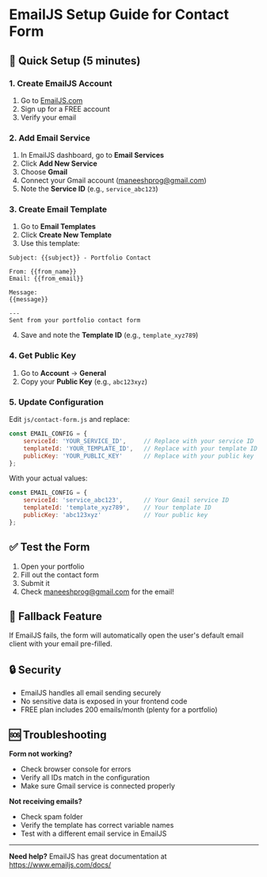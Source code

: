 # EmailJS Setup Guide for Contact Form

## 🚀 Quick Setup (5 minutes)

### 1. Create EmailJS Account
1. Go to [EmailJS.com](https://www.emailjs.com/)
2. Sign up for a FREE account
3. Verify your email

### 2. Add Email Service
1. In EmailJS dashboard, go to **Email Services**
2. Click **Add New Service**
3. Choose **Gmail** 
4. Connect your Gmail account (maneeshprog@gmail.com)
5. Note the **Service ID** (e.g., `service_abc123`)

### 3. Create Email Template
1. Go to **Email Templates**
2. Click **Create New Template**
3. Use this template:

```
Subject: {{subject}} - Portfolio Contact

From: {{from_name}}
Email: {{from_email}}

Message:
{{message}}

---
Sent from your portfolio contact form
```

4. Save and note the **Template ID** (e.g., `template_xyz789`)

### 4. Get Public Key
1. Go to **Account** → **General**
2. Copy your **Public Key** (e.g., `abc123xyz`)

### 5. Update Configuration
Edit `js/contact-form.js` and replace:

```javascript
const EMAIL_CONFIG = {
    serviceId: 'YOUR_SERVICE_ID',     // Replace with your service ID
    templateId: 'YOUR_TEMPLATE_ID',   // Replace with your template ID  
    publicKey: 'YOUR_PUBLIC_KEY'      // Replace with your public key
};
```

With your actual values:

```javascript
const EMAIL_CONFIG = {
    serviceId: 'service_abc123',      // Your Gmail service ID
    templateId: 'template_xyz789',    // Your template ID
    publicKey: 'abc123xyz'            // Your public key
};
```

## ✅ Test the Form
1. Open your portfolio
2. Fill out the contact form
3. Submit it
4. Check maneeshprog@gmail.com for the email!

## 📧 Fallback Feature
If EmailJS fails, the form will automatically open the user's default email client with your email pre-filled.

## 🔒 Security
- EmailJS handles all email sending securely
- No sensitive data is exposed in your frontend code
- FREE plan includes 200 emails/month (plenty for a portfolio)

## 🆘 Troubleshooting

**Form not working?**
- Check browser console for errors
- Verify all IDs match in the configuration
- Make sure Gmail service is connected properly

**Not receiving emails?**
- Check spam folder
- Verify the template has correct variable names
- Test with a different email service in EmailJS

---

**Need help?** EmailJS has great documentation at https://www.emailjs.com/docs/